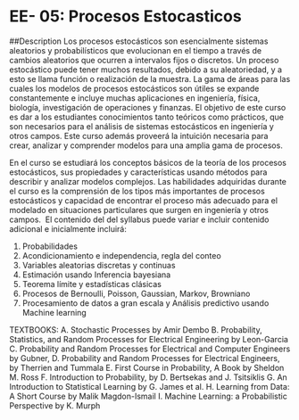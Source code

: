 # EE- 05: Procesos Estocasticos
##Description
Los procesos estocásticos son esencialmente sistemas aleatorios y probabilísticos que evolucionan en el tiempo a través de cambios aleatorios que ocurren a intervalos fijos o discretos. Un proceso estocástico puede tener muchos resultados, debido a su aleatoriedad, y a esto se llama función o realización de la muestra. La gama de áreas para las cuales los modelos de procesos estocásticos son útiles se expande constantemente e incluye muchas aplicaciones en ingeniería, física, biología, investigación de operaciones y finanzas. El objetivo de este curso es dar a los estudiantes conocimientos tanto teóricos como prácticos, que son necesarios para el análisis de sistemas estocásticos en ingeniería y otros campos. Este curso además proveerá la intuición necesaria para crear, analizar y comprender modelos para una amplia gama de procesos.

En el curso se estudiará los conceptos básicos de la teoría de los procesos estocásticos, sus propiedades y características usando métodos para describir y analizar modelos complejos. Las habilidades adquiridas durante el curso es la comprensión de los tipos más importantes de procesos estocásticos y capacidad de encontrar el proceso más adecuado para el modelado en situaciones particulares que surgen en ingeniería y otros campos. ​ El contenido del del syllabus puede variar e incluir contenido adicional e inicialmente incluirá:

1. Probabilidades 
2. Acondicionamiento e independencia, regla del conteo 
3. Variables aleatorias discretas y continuas 
4. Estimación usando Inferencia bayesiana 
5. Teorema límite y estadísticas clásicas 
6. Procesos de Bernoulli, Poisson, Gaussian, Markov, Browniano 
7. Procesamiento de datos a gran escala y Análisis predictivo usando Machine learning

TEXTBOOKS: 
A. Stochastic Processes by Amir Dembo 
B. Probability, Statistics, and Random Processes for Electrical Engineering by Leon-Garcia 
C. Probability and Random Processes for Electrical and Computer Engineers by Gubner, 
D. Probability and Random Processes for Electrical Engineers, by Therrien and Tummala 
E. First Course in Probability, A Book by Sheldon M. Ross 
F. Introduction to Probability, by D. Bertsekas and J. Tsitsiklis 
G. An Introduction to Statistical Learning by G. James et al. 
H. Learning from Data: A Short Course by Malik Magdon-Ismail 
I. Machine Learning: a Probabilistic Perspective by K. Murph
